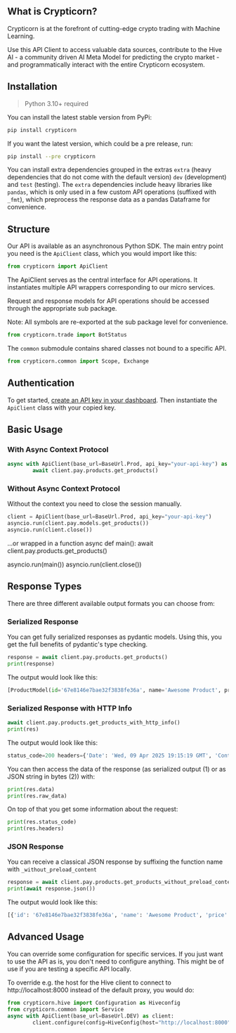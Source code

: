 ## What is Crypticorn?

Crypticorn is at the forefront of cutting-edge crypto trading with Machine Learning.

Use this API Client to access valuable data sources, contribute to the Hive AI - a community driven AI Meta Model for predicting the
crypto market - and programmatically interact with the entire Crypticorn ecosystem.

## Installation

>Python 3.10+ required

You can install the latest stable version from PyPi:
```bash
pip install crypticorn
```

If you want the latest version, which could be a pre release, run:
```bash
pip install --pre crypticorn
```

You can install extra dependencies grouped in the extras `extra` (heavy dependencies that do not come with the default version) `dev` (development) and `test` (testing). The `extra` dependencies include heavy libraries like `pandas`, which is only used in a few custom API operations (suffixed with `_fmt`), which preprocess the response data as a pandas Dataframe for convenience.

## Structure

Our API is available as an asynchronous Python SDK. The main entry point you need is the `ApiClient` class, which you would import like this:
```python
from crypticorn import ApiClient
```
The ApiClient serves as the central interface for API operations. It instantiates multiple API wrappers corresponding to our micro services.

Request and response models for API operations should be accessed through the appropriate sub package.

Note: All symbols are re-exported at the sub package level for convenience.

```python
from crypticorn.trade import BotStatus
```

The `common` submodule contains shared classes not bound to a specific API.
```python
from crypticorn.common import Scope, Exchange
```

## Authentication

To get started, [create an API key in your dashboard](https://app.crypticorn.com/account/developer). Then instantiate the `ApiClient` class with your copied key.

## Basic Usage

### With Async Context Protocol
```python
async with ApiClient(base_url=BaseUrl.Prod, api_key="your-api-key") as client:
        await client.pay.products.get_products()
```

### Without Async Context Protocol
Without the context you need to close the session manually.
```python
client = ApiClient(base_url=BaseUrl.Prod, api_key="your-api-key")
asyncio.run(client.pay.models.get_products())
asyncio.run(client.close())
```
...or wrapped in a function
async def main():
    await client.pay.products.get_products()

asyncio.run(main())
asyncio.run(client.close())

## Response Types

There are three different available output formats you can choose from:

### Serialized Response
You can get fully serialized responses as pydantic models. Using this, you get the full benefits of pydantic's type checking.
```python
response = await client.pay.products.get_products()
print(response)
```
The output would look like this:
```python
[ProductModel(id='67e8146e7bae32f3838fe36a', name='Awesome Product', price=5.0, scopes=None, duration=30, description='You need to buy this', is_active=True)]
```

### Serialized Response with HTTP Info
```python
await client.pay.products.get_products_with_http_info()
print(res)
```
The output would look like this:
```python
status_code=200 headers={'Date': 'Wed, 09 Apr 2025 19:15:19 GMT', 'Content-Type': 'application/json'} data=[ProductModel(id='67e8146e7bae32f3838fe36a', name='Awesome Product', price=5.0, scopes=None, duration=30, description='You need to buy this', is_active=True)] raw_data=b'[{"id":"67e8146e7bae32f3838fe36a","name":"Awesome Product","price":5.0,"duration":30,"description":"You need to buy this","is_active":true}]'
```
You can then access the data of the response (as serialized output (1) or as JSON string in bytes (2)) with:
```python
print(res.data)
print(res.raw_data)
```
On top of that you get some information about the request:
```python
print(res.status_code)
print(res.headers)
```

### JSON Response
You can receive a classical JSON response by suffixing the function name with `_without_preload_content`
```python
response = await client.pay.products.get_products_without_preload_content()
print(await response.json())
```
The output would look like this:
```python
[{'id': '67e8146e7bae32f3838fe36a', 'name': 'Awesome Product', 'price': 5.0, 'duration': 30, 'description': 'You need to buy this', 'is_active': True}]
```

## Advanced Usage

You can override some configuration for specific services. If you just want to use the API as is, you don't need to configure anything.
This might be of use if you are testing a specific API locally.

To override e.g. the host for the Hive client to connect to http://localhost:8000 instead of the default proxy, you would do:
```python
from crypticorn.hive import Configuration as Hiveconfig
from crypticorn.common import Service
async with ApiClient(base_url=BaseUrl.DEV) as client:
        client.configure(config=HiveConfig(host="http://localhost:8000"), client=Service.HIVE)
```